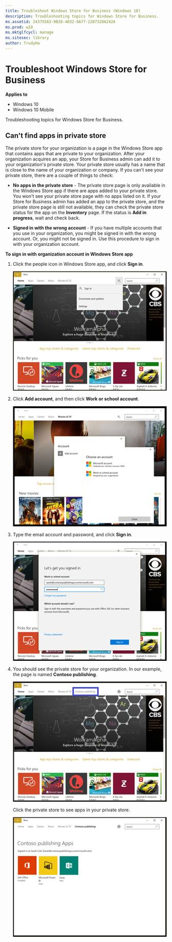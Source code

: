 ```yaml
---
title: Troubleshoot Windows Store for Business (Windows 10)
description: Troubleshooting topics for Windows Store for Business.
ms.assetid: 243755A3-9B20-4032-9A77-2207320A242A
ms.prod: w10
ms.mktglfcycl: manage
ms.sitesec: library
author: TrudyHa
---
```


# Troubleshoot Windows Store for Business


**Applies to**

-   Windows 10
-   Windows 10 Mobile

Troubleshooting topics for Windows Store for Business.

## Can't find apps in private store


The private store for your organization is a page in the Windows Store app that contains apps that are private to your organization. After your organization acquires an app, your Store for Business admin can add it to your organization's private store. Your private store usually has a name that is close to the name of your organization or company. If you can't see your private store, there are a couple of things to check:

-   **No apps in the private store** - The private store page is only available in the Windows Store app if there are apps added to your private store. You won't see your private store page with no apps listed on it. If your Store for Business admin has added an app to the private store, and the private store page is still not available, they can check the private store status for the app on the **Inventory** page. If the status is **Add in progress**, wait and check back.

-   **Signed in with the wrong account** - If you have multiple accounts that you use in your organization, you might be signed in with the wrong account. Or, you might not be signed in. Use this procedure to sign in with your organization account.

**To sign in with organization account in Windows Store app**

1.  Click the people icon in Windows Store app, and click **Sign in**.

    ![](images/wsfb-wsappsignin.png)

2.  Click **Add account**, and then click **Work or school account**.

    ![](images/wsfb-wsappaddacct.png)

3.  Type the email account and password, and click **Sign in**.

    ![](images/wsfb-wsappworkacct.png)

4.  You should see the private store for your organization. In our example, the page is named **Contoso publishing**.

    ![](images/wsfb-wsappprivatestore.png)

    Click the private store to see apps in your private store.

    ![](images/wsfb-privatestoreapps.png)

 

 





